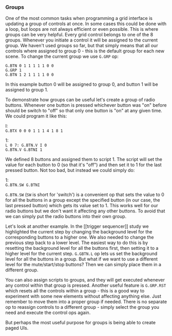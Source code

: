 ### Groups
One of the most common tasks when programming a grid interface is updating a group of controls at once. In some cases this could be done with a loop, but loops are not always efficient or even possible. This is where groups can be very helpful. Every grid control belongs to one of the 8 groups. Whenever you initiate a control it will be assigned to the current group. We haven't used groups so far, but that simply means that all our controls where assigned to group 0 - this is the default group for each new scene. To change the current group we use `G.GRP` op:

`G.BTN 0 1 1 1 1 1 0 0`  
`G.GRP 1`  
`G.BTN 1 2 1 1 1 1 0 0`  

In this example button 0 will be assigned to group 0, and button 1 will be assigned to group 1.

To demonstrate how groups can be useful let's create a group of radio buttons. Whenever one button is pressed whichever button was "on" before should be switch to "off" so that only one button is "on" at any given time. We could program it like this:

I:  
`G.BTX 0 0 0 1 1 1 4 1 8 1`

1:  
`L 0 7: G.BTN.V I 0`  
`G.BTN.V G.BTNI 1`

We defined 8 buttons and assigned them to script 1. The script will set the value for each button to 0 (so that it's "off") and then set it to 1 for the last pressed button. Not too bad, but instead we could simply do:

1:  
`G.BTN.SW G.BTNI`  

`G.BTN.SW` (`SW` is short for 'switch') is a convenient op that sets the value to 0 for all the buttons in a group except the specified button (in our case, the last pressed button) which gets its value set to 1. This works well for our radio buttons but we don't want it affecting any other buttons. To avoid that we can simply put the radio buttons into their own group.

Let's look at another example. In the [[trigger sequencer]] study we highlighted the current step by changing the background level for the corresponding buttons to a higher one. We also needed to change the previous step back to a lower level. The easiest way to do this is by resetting the background level for all the buttons first, then setting it to a higher level for the current step. `G.GBTN.L` op lets us set the background level for all the buttons in a group. But what if we want to use a different level for the mute/start/stop buttons? Then we can simply place them in a different group.

You can also assign scripts to groups, and they will get executed whenever any control within that group is pressed. Another useful feature is `G.GRP.RST` which resets all the controls within a group - this is a good way to experiment with some new elements without affecting anything else. Just remember to move them into a proper group if needed. There is no separate op to reassign controls to a different group - simply select the group you need and execute the control ops again.

But perhaps the most useful purpose for groups is being able to create paged UIs.


